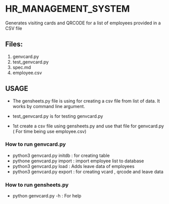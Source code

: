 # HR_MANAGEMENT_SYSTEM

Generates visiting cards and QRCODE for a list of employees provided in a CSV
file

## Files:

1. genvcard.py
2. test_genvcard.py
3. spec.md
4. employee.csv

## USAGE

* The gensheets.py file is using for creating a csv file from list of data.
It works by command line argument.

* test_genvcard.py is for testing genvcard.py

* 1st create a csv file using gensheets.py and use that file for genvcard.py
  ( For time being use employee.csv)

### How to run genvcard.py

* python3 genvcard.py initdb : for creating table
* pythone genvcard.py import : import employee list to database
* python3 genvcard.py load : Adds leave data of employees
* python3 genvcard.py export : for creating vcard , qrcode and leave data

### How to run gensheets.py

* python genvcard.py  -h  : For help




